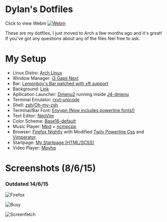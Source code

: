 # Dylan's Dotfiles
Click to view Webm
[![Webm](https://raw.githubusercontent.com/therealvdeadline/dotfiles/master/screenshots/firefox.png)](https://raw.githubusercontent.com/therealvdeadline/dotfiles/master/screenshots/desktop.webm)

These are my dotfiles, I just moved to Arch a few months ago and it's great! If you've got any questions about any of the files  feel free to ask.

# My Setup

* Linux Distro: [Arch Linux](https://www.archlinux.org/)
* Window Manager: [i3 Gaps Next](https://github.com/Airblader/i3)
* Bar: [Lemonboy's Bar patched with xft support](https://github.com/krypt-n/bar)
* Background: [Link](https://github.com/dylanaraps/dotfiles/raw/master/wallpapers/22.jpe)
* Apllication Launcher: [Dmenu2](https://github.com/mrshankly/dmenu2) running inside [J4-dmenu](https://github.com/enkore/j4-dmenu-desktop)
* Terminal Emulator: [rxvt-unicode](http://software.schmorp.de/pkg/rxvt-unicode.html)
* Shell: [zsh](http://www.zsh.org/)/[Oh-my-zsh](http://ohmyz.sh/)
* Terminal/Bar Font: [Envypn (Now includes powerline fonts!)](http://ywstd.fr/me/#envypn)
* Text Editor: [NeoVim](https://github.com/neovim/neovim)
* Color Scheme: [Base16-default](https://chriskempson.github.io/base16)
* Music Player: [Mpd](http://www.musicpd.org/) + [ncmpcpp](http://ncmpcpp.rybczak.net/)
* Browser: [Firefox Nightly](https://nightly.mozilla.org/) with Modified [Twily Powerline Css](https://userstyles.org/styles/102262/twily-s-powerline-firefox-css) and [Vimperator](https://github.com/vimperator/vimperator-labs).
* Startpage: [My Startpage (HTML/SCSS)](https://github.com/dylanaraps/startpage)
* Video Player: [Mpvhq](https://github.com/haasn/mpvhq)

# Screenshots (8/6/15)
### Outdated 14/6/15

![Firefox](https://raw.githubusercontent.com/therealvdeadline/dotfiles/master/screenshots/firefox.png)

![Busy](https://raw.githubusercontent.com/therealvdeadline/dotfiles/master/screenshots/vim.png)

![Screenfetch](https://raw.githubusercontent.com/therealvdeadline/dotfiles/master/screenshots/screenfetch.png)


